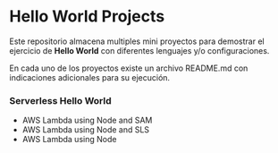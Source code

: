 # Hello World Projects

Este repositorio almacena multiples mini proyectos para demostrar el ejercicio de **Hello World** con diferentes lenguajes y/o configuraciones.

En cada uno de los proyectos existe un archivo README.md con indicaciones adicionales para su ejecución.

### Serverless Hello World
  - AWS Lambda using Node and SAM
  - AWS Lambda using Node and SLS
  - AWS Lambda using Node
